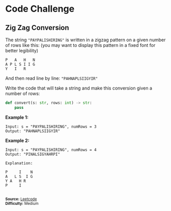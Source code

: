 # Code Challenge
## Zig Zag Conversion
The string `"PAYPALISHIRING"` is written in a zigzag pattern on a given number of rows like this: (you may want to display this pattern in a fixed font for better legibility)

```
P   A   H   N
A P L S I I G
Y   I   R
```

And then read line by line: `"PAHNAPLSIIGYIR"`

Write the code that will take a string and make this conversion given a number of rows:

```python
def convert(s: str, rows: int) -> str:
    pass
```

**Example 1:**

```
Input: s = "PAYPALISHIRING", numRows = 3
Output: "PAHNAPLSIIGYIR"
```

**Example 2:**

```
Input: s = "PAYPALISHIRING", numRows = 4
Output: "PINALSIGYAHRPI"

Explanation:

P     I    N
A   L S  I G
Y A   H R
P     I
```

## 
<sup>**Source:** [Leetcode](https://leetcode.com/problems/zigzag-conversion/)</sup><br />
<sup>**Difficulty:** Medium</sup>